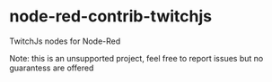 # node-red-contrib-twitchjs
TwitchJs nodes for Node-Red

Note: this is an unsupported project, feel free to report issues but no guarantess are offered

